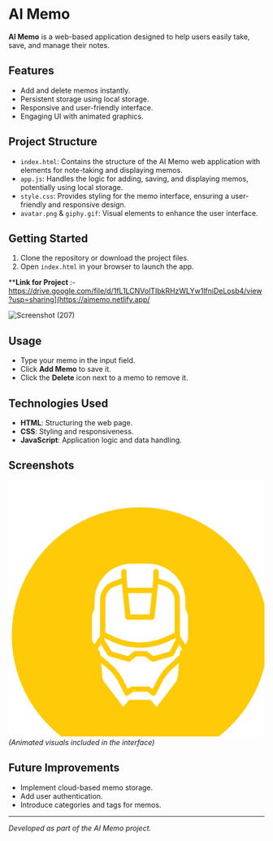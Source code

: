 
# AI Memo

**AI Memo** is a web-based application designed to help users easily take, save, and manage their notes.

## Features

- Add and delete memos instantly.
- Persistent storage using local storage.
- Responsive and user-friendly interface.
- Engaging UI with animated graphics.

## Project Structure

- `index.html`: Contains the structure of the AI Memo web application with elements for note-taking and displaying memos.
- `app.js`: Handles the logic for adding, saving, and displaying memos, potentially using local storage.
- `style.css`: Provides styling for the memo interface, ensuring a user-friendly and responsive design.
- `avatar.png` & `giphy.gif`: Visual elements to enhance the user interface.

## Getting Started

1. Clone the repository or download the project files.
2. Open `index.html` in your browser to launch the app.

****Link for Project** :-https://drive.google.com/file/d/1fL1LCNVolTIbkRHzWLYw1lfniDeLosb4/view?usp=sharing](https://aimemo.netlify.app/

![Screenshot (207)](https://github.com/user-attachments/assets/0d2207ba-8554-4315-975e-c655130dc1f2)


## Usage

- Type your memo in the input field.
- Click **Add Memo** to save it.
- Click the **Delete** icon next to a memo to remove it.

## Technologies Used

- **HTML**: Structuring the web page.
- **CSS**: Styling and responsiveness.
- **JavaScript**: Application logic and data handling.

## Screenshots

![App Interface](avatar.png)  
*(Animated visuals included in the interface)*

## Future Improvements

- Implement cloud-based memo storage.
- Add user authentication.
- Introduce categories and tags for memos.

---

*Developed as part of the AI Memo project.*  

